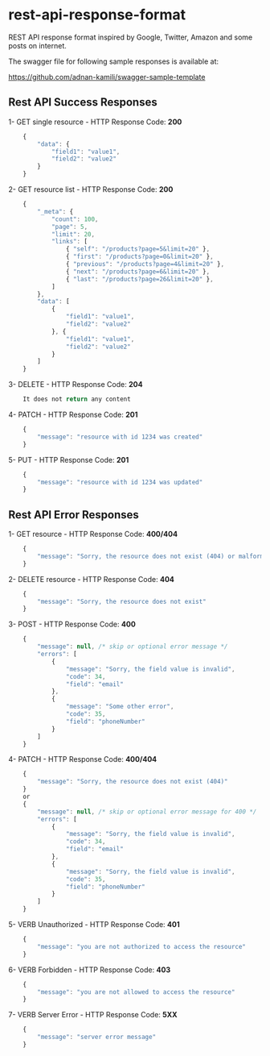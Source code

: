# rest-api-response-format
REST API response format inspired by Google, Twitter, Amazon and some posts on internet.

The swagger file for following sample responses is available at:

https://github.com/adnan-kamili/swagger-sample-template

## Rest API Success Responses

1- GET single resource - HTTP Response Code: **200**
```javascript
    {
        "data": {
            "field1": "value1",
            "field2": "value2"
        }
    }
```
2- GET resource list - HTTP Response Code: **200**
```javascript
    {
        "_meta": {
            "count": 100,
            "page": 5,
            "limit": 20,
            "links": [
                { "self": "/products?page=5&limit=20" },
                { "first": "/products?page=0&limit=20" },
                { "previous": "/products?page=4&limit=20" },
                { "next": "/products?page=6&limit=20" },
                { "last": "/products?page=26&limit=20" },
            ]
        },
        "data": [
            {
                "field1": "value1",
                "field2": "value2"
            }, {
                "field1": "value1",
                "field2": "value2"
            }
        ]
    }
```
3- DELETE - HTTP Response Code: **204**
```javascript
    It does not return any content
```
4- PATCH - HTTP Response Code: **201**
```javascript
    {
        "message": "resource with id 1234 was created"
    }
```
5- PUT - HTTP Response Code: **201**
```javascript
    {
        "message": "resource with id 1234 was updated"
    }
```


## Rest API Error Responses

1- GET resource - HTTP Response Code: **400/404**

```javascript
    {
        "message": "Sorry, the resource does not exist (404) or malformed query (400)"
    }
```
2- DELETE resource - HTTP Response Code: **404**
```javascript
    {
        "message": "Sorry, the resource does not exist"
    }
```
3- POST -  HTTP Response Code: **400**
```javascript
    {
        "message": null, /* skip or optional error message */
        "errors": [
            {
                "message": "Sorry, the field value is invalid",
                "code": 34,
                "field": "email"
            },
            {
                "message": "Some other error",
                "code": 35,
                "field": "phoneNumber"
            }
        ]
    }
```
4- PATCH -  HTTP Response Code: **400/404**
```javascript
    {
        "message": "Sorry, the resource does not exist (404)"
    }
    or
    {
        "message": null, /* skip or optional error message for 400 */
        "errors": [
            {
                "message": "Sorry, the field value is invalid",
                "code": 34,
                "field": "email"
            },
            {
                "message": "Sorry, the field value is invalid",
                "code": 35,
                "field": "phoneNumber"
            }
        ]
    }
```
5- VERB Unauthorized - HTTP Response Code: **401**
```javascript
    {
        "message": "you are not authorized to access the resource"
    }
```
6- VERB Forbidden - HTTP Response Code: **403**
```javascript
    {
        "message": "you are not allowed to access the resource"
    }
```
7- VERB Server Error - HTTP Response Code: **5XX**
```javascript
    {
        "message": "server error message"
    }
```
